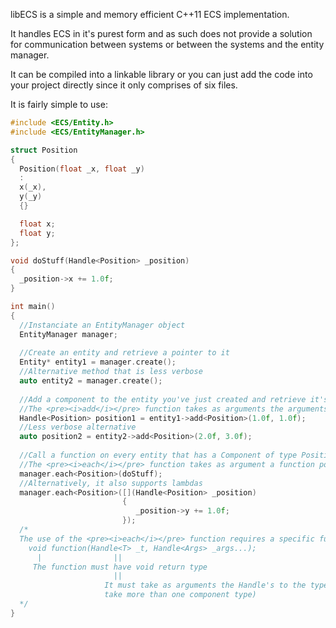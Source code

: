 libECS is a simple and memory efficient C++11 ECS implementation.

It handles ECS in it's purest form and as such does not provide a solution for communication
between systems or between the systems and the entity manager.

It can be compiled into a linkable library or you can just add the code into your project
directly since it only comprises of six files.

It is fairly simple to use:

```cpp
#include <ECS/Entity.h>
#include <ECS/EntityManager.h>

struct Position
{
  Position(float _x, float _y)
  :
  x(_x),
  y(_y)
  {}

  float x;
  float y;
};

void doStuff(Handle<Position> _position)
{
  _position->x += 1.0f;
}

int main()
{
  //Instanciate an EntityManager object
  EntityManager manager;
  
  //Create an entity and retrieve a pointer to it
  Entity* entity1 = manager.create();
  //Alternative method that is less verbose
  auto entity2 = manager.create();
  
  //Add a component to the entity you've just created and retrieve it's Handle (fancy pointer wrapper)
  //The <pre><i>add</i></pre> function takes as arguments the arguments of whichever constructor the type provides.
  Handle<Position> position1 = entity1->add<Position>(1.0f, 1.0f);
  //Less verbose alternative
  auto position2 = entity2->add<Position>(2.0f, 3.0f);
  
  //Call a function on every entity that has a Component of type Position that the EntityManager owns.
  //The <pre><i>each</i></pre> function takes as argument a function pointer to run on every entity that has the required type
  manager.each<Position>(doStuff);
  //Alternatively, it also supports lambdas
  manager.each<Position>([](Handle<Position> _position)
                         {
                            _position->y += 1.0f;
                         });
  /*
  The use of the <pre><i>each</i></pre> function requires a specific function prototype:
    void function(Handle<T> _t, Handle<Args> _args...);
      |                ||
     The function must have void return type
                       ||
                     It must take as arguments the Handle's to the types of Component's you're running the function for(it can
                     take more than one component type)
  */
}
```
